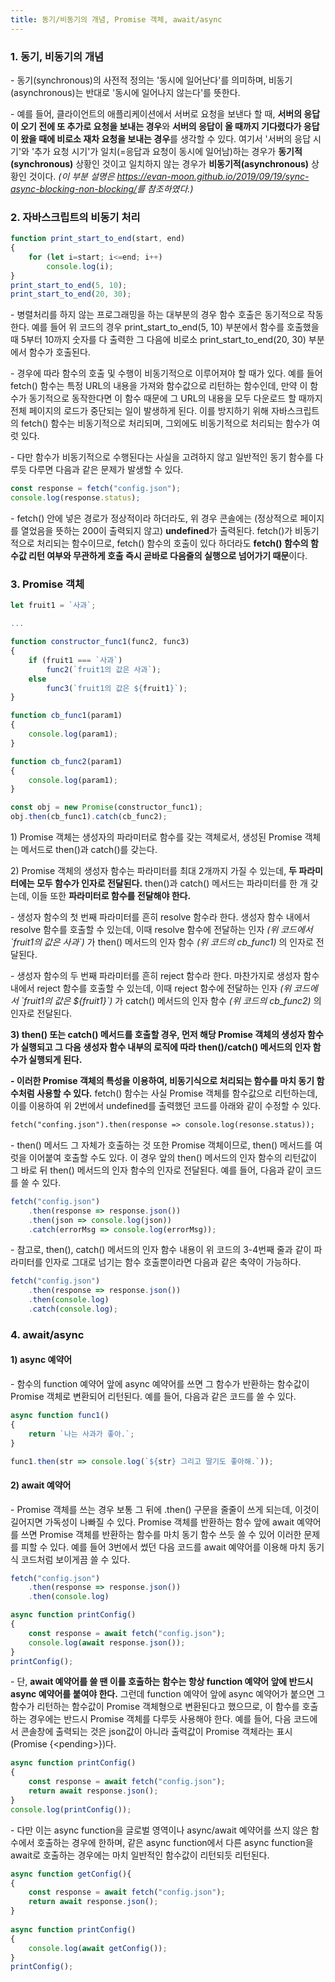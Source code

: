 ```yaml
---
title: 동기/비동기의 개념, Promise 객체, await/async
---
```


### 1. 동기, 비동기의 개념

\- 동기(synchronous)의 사전적 정의는 '동시에 일어난다'를 의미하며, 비동기(asynchronous)는 반대로 '동시에 일어나지 않는다'를 뜻한다.

\- 예를 들어, 클라이언트의 애플리케이션에서 서버로 요청을 보낸다 할 때, **서버의 응답이 오기 전에 또 추가로 요청을 보내는 경우**와 **서버의 응답이 올 때까지 기다렸다가 응답이 왔을 때에 비로소 재차 요청을 보내는 경우**를 생각할 수 있다. 여기서 '서버의 응답 시기'와 '추가 요청 시기'가 일치(=응답과 요청이 동시에 일어남)하는 경우가 **동기적(synchronous)** 상황인 것이고 일치하지 않는 경우가 **비동기적(asynchronous)** 상황인 것이다. _(이 부분 설명은 <https://evan-moon.github.io/2019/09/19/sync-async-blocking-non-blocking/>를 참조하였다.)_



### 2. 자바스크립트의 비동기 처리

```javascript
function print_start_to_end(start, end)
{
    for (let i=start; i<=end; i++)
        console.log(i);
}
print_start_to_end(5, 10);
print_start_to_end(20, 30);
```

\- 병렬처리를 하지 않는 프로그래밍을 하는 대부분의 경우 함수 호출은 동기적으로 작동한다. 예를 들어 위 코드의 경우 print_start_to_end(5, 10) 부분에서 함수를 호출했을 때 5부터 10까지 숫자를 다 출력한 그 다음에 비로소 print_start_to_end(20, 30) 부분에서 함수가 호출된다. 

\- 경우에 따라 함수의 호출 및 수행이 비동기적으로 이루어져야 할 때가 있다. 예를 들어 fetch() 함수는 특정 URL의 내용을 가져와 함수값으로 리턴하는 함수인데, 만약 이 함수가 동기적으로 동작한다면 이 함수 때문에 그 URL의 내용을 모두 다운로드 할 때까지 전체 페이지의 로드가 중단되는 일이 발생하게 된다. 이를 방지하기 위해 자바스크립트의 fetch() 함수는 비동기적으로 처리되며, 그외에도 비동기적으로 처리되는 함수가 여럿 있다.

\- 다만 함수가 비동기적으로 수행된다는 사실을 고려하지 않고 일반적인 동기 함수를 다루듯 다루면 다음과 같은 문제가 발생할 수 있다.
```javascript
const response = fetch("config.json");
console.log(response.status);
```
\- fetch() 안에 넣은 경로가 정상적이라 하더라도, 위 경우 콘솔에는 (정상적으로 페이지를 열었음을 뜻하는 200이 출력되지 않고) **undefined**가 출력된다. fetch()가 비동기적으로 처리되는 함수이므로, fetch() 함수의 호출이 있다 하더라도 **fetch() 함수의 함수값 리턴 여부와 무관하게 호출 즉시 곧바로 다음줄의 실행으로 넘어가기 때문**이다. 




### 3. Promise 객체

```javascript
let fruit1 = `사과`;

...

function constructor_func1(func2, func3)
{
    if (fruit1 === `사과`)
        func2(`fruit1의 값은 사과`);
    else
        func3(`fruit1의 값은 ${fruit1}`);
}

function cb_func1(param1)
{
    console.log(param1);
}

function cb_func2(param1)
{
    console.log(param1);
}

const obj = new Promise(constructor_func1);
obj.then(cb_func1).catch(cb_func2);
```

1\) Promise 객체는 생성자의 파라미터로 함수를 갖는 객체로서, 생성된 Promise 객체는 메서드로 then()과 catch()를 갖는다. 

2\) Promise 객체의 생성자 함수는 파라미터를 최대 2개까지 가질 수 있는데, **두 파라미터에는 모두 함수가 인자로 전달된다.** then()과 catch() 메서드는 파라미터를 한 개 갖는데, 이들 또한 **파라미터로 함수를 전달해야 한다.**

\- 생성자 함수의 첫 번째 파라미터를 흔히 resolve 함수라 한다. 생성자 함수 내에서 resolve 함수를 호출할 수 있는데, 이때 resolve 함수에 전달하는 인자 _(위 코드에서 \`fruit1의 값은 사과\`)_ 가 then() 메서드의 인자 함수 _(위 코드의 cb_func1)_ 의 인자로 전달된다.

\- 생성자 함수의 두 번째 파라미터를 흔히 reject 함수라 한다. 마찬가지로 생성자 함수 내에서 reject 함수를 호출할 수 있는데, 이때 reject 함수에 전달하는 인자 _(위 코드에서 \`fruit1의 값은 ${fruit1}\`)_ 가 catch() 메서드의 인자 함수 _(위 코드의 cb_func2)_ 의 인자로 전달된다. 

**3) then() 또는 catch() 메서드를 호출할 경우, 먼저 해당 Promise 객체의 생성자 함수가 실행되고 그 다음 생성자 함수 내부의 로직에 따라 then()/catch() 메서드의 인자 함수가 실행되게 된다.**

**\- 이러한 Promise 객체의 특성을 이용하여, 비동기식으로 처리되는 함수를 마치 동기 함수처럼 사용할 수 있다.** fetch() 함수는 사실 Promise 객체를 함수값으로 리턴하는데, 이를 이용하여 위 2번에서 undefined를 출력했던 코드를 아래와 같이 수정할 수 있다.
```HTMl
fetch("confing.json").then(response => console.log(resonse.status));
```
\- then() 메서드 그 자체가 호출하는 것 또한 Promise 객체이므로, then() 메서드를 여럿을 이어붙여 호출할 수도 있다. 이 경우 앞의 then() 메서드의 인자 함수의 리턴값이 그 바로 뒤 then() 메서드의 인자 함수의 인자로 전달된다. 예를 들어, 다음과 같이 코드를 쓸 수 있다.
```javascript
fetch("config.json")
    .then(response => response.json())
    .then(json => console.log(json))
    .catch(errorMsg => console.log(errorMsg));
```
\- 참고로, then(), catch() 메서드의 인자 함수 내용이 위 코드의 3-4번째 줄과 같이 파라미터를 인자로 그대로 넘기는 함수 호출뿐이라면 다음과 같은 축약이 가능하다.
```javascript
fetch("config.json")
    .then(response => response.json())
    .then(console.log)
    .catch(console.log);
```


### 4. await/async

#### 1) async 예약어

\- 함수의 function 예약어 앞에 async 예약어를 쓰면 그 함수가 반환하는 함수값이 Promise 객체로 변환되어 리턴된다. 예를 들어, 다음과 같은 코드를 쓸 수 있다.

```javascript
async function func1()
{
    return `나는 사과가 좋아.`;
}

func1.then(str => console.log(`${str} 그리고 딸기도 좋아해.`));
```


#### 2) await 예약어

\-  Promise 객체를 쓰는 경우 보통 그 뒤에 .then() 구문을 줄줄이 쓰게 되는데, 이것이 길어지면 가독성이 나빠질 수 있다. Promise 객체를 반환하는 함수 앞에 await 예약어를 쓰면 Promise 객체를 반환하는 함수를 마치 동기 함수 쓰듯 쓸 수 있어 이러한 문제를 피할 수 있다. 예를 들어 3번에서 썼던 다음 코드를 await 예약어를 이용해 마치 동기식 코드처럼 보이게끔 쓸 수 있다.
```javascript
fetch("config.json")
    .then(response => response.json())
    .then(console.log)
```
```javascript
async function printConfig()
{
    const response = await fetch("config.json");
    console.log(await response.json());
}
printConfig();
```
\- 단, **await 예약어를 쓸 땐 이를 호출하는 함수는 항상 function 예약어 앞에 반드시 async 예약어를 붙여야 한다.** 그런데 function 예약어 앞에 async 예약어가 붙으면 그 함수가 리턴하는 함수값이 Promise 객체형으로 변환된다고 했으므로, 이 함수를 호출하는 경우에는 반드시 Promise 객체를 다루듯 사용해야 한다. 예를 들어, 다음 코드에서 콘솔창에 출력되는 것은 json값이 아니라 출력값이 Promise 객체라는 표시(Promise {\<pending>})다.
```javascript
async function printConfig()
{
    const response = await fetch("config.json");
    return await response.json();
}
console.log(printConfig());
```
\- 다만 이는 async function을 글로벌 영역이나 async/await 예약어를 쓰지 않은 함수에서 호출하는 경우에 한하며, 같은 async function에서 다른 async function을 await로 호출하는 경우에는 마치 일반적인 함수값이 리턴되듯 리턴된다.
```javascript
async function getConfig(){
{
    const response = await fetch("config.json");
    return await response.json();
}
  
async function printConfig()
{
    console.log(await getConfig());
}
printConfig();
```
  
  
